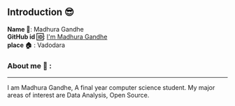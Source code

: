 
## Introduction :sunglasses:
**Name :name_badge:**:     Madhura Gandhe
<br>
**GitHub id :id:**: [I'm Madhura Gandhe](https://github.com/coderharshit)
<br>
**place :house:** : Vadodara
### About me :girl: :
---
I am Madhura Gandhe, A final year computer science student.
My major areas of interest are Data Analysis, Open Source.
